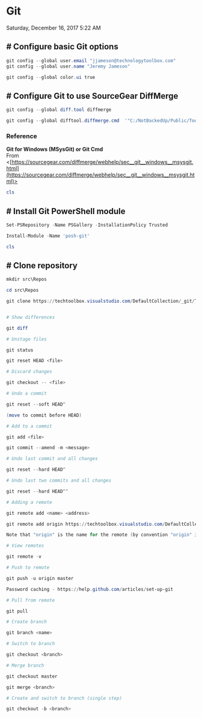﻿# Git

Saturday, December 16, 2017
5:22 AM

## # Configure basic Git options

```PowerShell
git config --global user.email "jjameson@technologytoolbox.com"
git config --global user.name "Jeremy Jameson"

git config --global color.ui true
```

## # Configure Git to use SourceGear DiffMerge

```PowerShell
git config --global diff.tool diffmerge

git config --global difftool.diffmerge.cmd  '"C:/NotBackedUp/Public/Toolbox/DiffMerge/x64/sgdm.exe \"$LOCAL\" \"$REMOTE\"'
```

### Reference

**Git for Windows (MSysGit) or Git Cmd**\
From <[https://sourcegear.com/diffmerge/webhelp/sec__git__windows__msysgit.html](https://sourcegear.com/diffmerge/webhelp/sec__git__windows__msysgit.html)>

```PowerShell
cls
```

## # Install Git PowerShell module

```PowerShell
Set-PSRepository -Name PSGallery -InstallationPolicy Trusted

Install-Module -Name 'posh-git'
```

```PowerShell
cls
```

## # Clone repository

```PowerShell
mkdir src\Repos

cd src\Repos

git clone https://techtoolbox.visualstudio.com/DefaultCollection/_git/Training


# Show differences

git diff

# Unstage files

git status

git reset HEAD <file>

# Discard changes

git checkout -- <file>

# Undo a commit

git reset --soft HEAD^

(move to commit before HEAD)

# Add to a commit

git add <file>

git commit --amend -m <message>

# Undo last commit and all changes

git reset --hard HEAD^

# Undo last two commits and all changes

git reset --hard HEAD^^

# Adding a remote

git remote add <name> <address>

git remote add origin https://techtoolbox.visualstudio.com/DefaultCollection/_git/Training

Note that "origin" is the name for the remote (by convention "origin" is typically used)

# View remotes

git remote -v

# Push to remote

git push -u origin master

Password caching - https://help.github.com/articles/set-up-git

# Pull from remote

git pull

# Create branch

git branch <name>

# Switch to branch

git checkout <branch>

# Merge branch

git checkout master

git merge <branch>

# Create and switch to branch (single step)

git checkout -b <branch>
```
